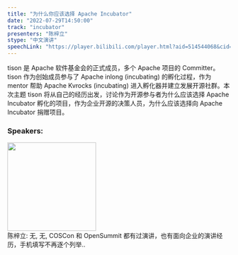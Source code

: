 ```yaml
---
title: "为什么你应该选择 Apache Incubator"
date: "2022-07-29T14:50:00"
track: "incubator"
presenters: "陈梓立"
stype: "中文演讲"
speechLink: "https://player.bilibili.com/player.html?aid=514544068&cid=806872650&page=1"
---
```

tison 是 Apache 软件基金会的正式成员，多个 Apache 项目的 Committer。tison 作为创始成员参与了 Apache inlong (incubating) 的孵化过程，作为 mentor 帮助 Apache Kvrocks (incubating) 进入孵化器并建立发展开源社群。本次主题 tison 将从自己的经历出发，讨论作为开源参与者为什么应该选择 Apache Incubator 孵化的项目，作为企业开源的决策人员，为什么应该选择向 Apache Incubator 捐赠项目。
 ### Speakers: 
 <img src="images/speaker/1067.png" width="200" /><br>陈梓立: 无, 无, COSCon 和 OpenSummit 都有过演讲，也有面向企业的演讲经历，手机填写不再逐个列举..

 